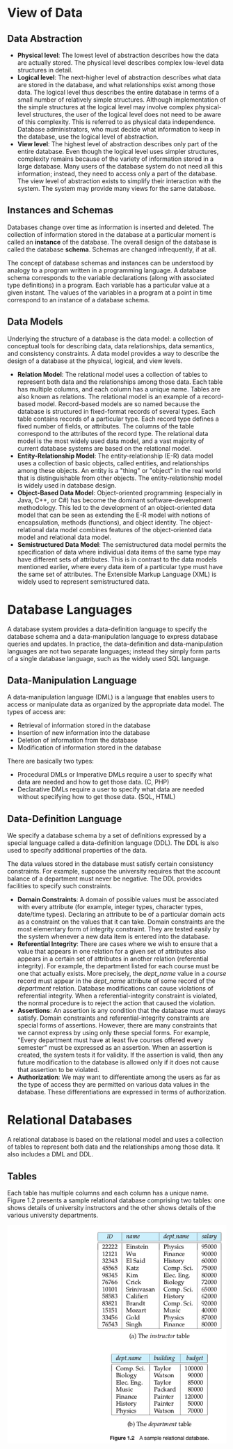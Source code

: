 # View of Data
## Data Abstraction
* __Physical level__: The lowest level of abstraction describes how the data are actually stored. The physical level describes complex low-level data structures in detail.
* __Logical level__: The next-higher level of abstraction describes what data are stored in the database, and what relationships exist among those data. The logical level thus describes the entire database in terms of a small number of relatively simple structures. Although implementation of the simple structures at the logical level may involve complex physical-level structures, the user of the logical level does not need to be aware of this complexity. This is referred to as physical data independence. Database administrators, who must decide what information to keep in the database, use the logical level of abstraction.
* __View level__: The highest level of abstraction describes only part of the entire database. Even though the logical level uses simpler structures, complexity remains because of the variety of information stored in a large database. Many users of the database system do not need all this information; instead, they need to access only a part of the database. The view level of abstraction exists to simplify their interaction with the system. The system may provide many views for the same database.

## Instances and Schemas
Databases change over time as information is inserted and deleted. The collection of information stored in the database at a particular moment is called an __instance__ of the database. The overall design of the database is called the database __schema__. Schemas are changed infrequently, if at all.  

The concept of database schemas and instances can be understood by analogy to a program written in a programming language. A database schema corresponds to the variable declarations (along with associated type definitions) in a program. Each variable has a particular value at a given instant. The values of the variables in a program at a point in time correspond to an instance of a database schema.

## Data Models
Underlying the structure of a database is the data model: a collection of conceptual tools for describing data, data relationships, data semantics, and consistency constraints. A data model provides a way to describe the design of a database at the physical, logical, and view levels.

* __Relation Model__: The relational model uses a collection of tables to represent both data and the relationships among those data. Each table has multiple columns, and each column has a unique name. Tables are also known as relations. The relational model is an example of a record-based model. Record-based models are so named because the database is structured in fixed-format records of several types. Each table contains records of a particular type. Each record type defines a fixed number of fields, or attributes. The columns of the table correspond to the attributes of the record type. The relational data model is the most widely used data model, and a vast majority of current database systems are based on the relational model.
* __Entity-Relationship Model__: The entity-relationship (E-R) data model uses a collection of basic objects, called entities, and relationships among these objects. An entity is a "thing" or "object" in the real world that is distinguishable from other objects. The entity-relationship model is widely used in database design.
* __Object-Based Data Model__: Object-oriented programming (especially in Java, C++, or C#) has become the dominant software-development methodology. This led to the development of an object-oriented data model that can be seen as extending the E-R model with notions of encapsulation, methods (functions), and object identity. The object-relational data model combines features of the object-oriented data model and relational data model.
* __Semistructured Data Model__: The semistructured data model permits the specification of data where individual data items of the same type may have different sets of attributes. This is in contrast to the data models mentioned earlier, where every data item of a particular type must have the same set of attributes. The Extensible Markup Language (XML) is widely used to represent semistructured data.

# Database Languages
A database system provides a data-definition language to specify the database schema and a data-manipulation language to express database queries and updates. In practice, the data-definition and data-manipulation languages are not two separate languages; instead they simply form parts of a single database language, such as the widely used SQL language.

## Data-Manipulation Language
A data-manipulation language (DML) is a language that enables users to access or manipulate data as organized by the appropriate data model. The types of access are:
* Retrieval of information stored in the database
* Insertion of new information into the database
* Deletion of information from the database
* Modification of information stored in the database

There are basically two types:
* Procedural DMLs or Imperative DMLs require a user to specify what data are needed and how to get those data. (C, PHP)
* Declarative DMLs require a user to specify what data are needed without specifying how to get those data. (SQL, HTML)


## Data-Definition Language
We specify a database schema by a set of definitions expressed by a special language called a data-definition language (DDL). The DDL is also used to specify additional properties of the data.  

The data values stored in the database must satisfy certain consistency constraints. For example, suppose the university requires that the account balance of a department must never be negative. The DDL provides facilities to specify such constraints.

* __Domain Constraints__: A domain of possible values must be associated with every attribute (for example, integer types, character types, date/time types). Declaring an attribute to be of a particular domain acts as a constraint on the values that it can take. Domain constraints are the most elementary form of integrity constraint. They are tested easily by the system whenever a new data item is entered into the database.
* __Referential Integrity__: There are cases where we wish to ensure that a value that appears in one relation for a given set of attributes also appears in a certain set of attributes in another relation (referential integrity). For example, the department listed for each course must be one that actually exists. More precisely, the _dept_name_ value in a _course_ record must appear in the _dept_name_ attribute of some record of the _department_ relation. Database modifications can cause violations of referential integrity. When a referential-integrity constraint is violated, the normal procedure is to reject the action that caused the violation.
* __Assertions__: An assertion is any condition that the database must always satisfy. Domain constraints and referential-integrity constraints are special forms of assertions. However, there are many constraints that we cannot express by using only these special forms. For example, "Every department must have at least five courses offered every semester" must be expressed as an assertion. When an assertion is created, the system tests it for validity. If the assertion is valid, then any future modification to the database is allowed only if it does not cause that assertion to be violated.
* __Authorization__: We may want to differentiate among the users as far as the type of access they are permitted on various data values in the database. These differentiations are expressed in terms of authorization.


# Relational Databases

A relational database is based on the relational model and uses a collection of tables to represent both data and the relationships among those data. It also includes a DML and DDL.

## Tables

Each table has multiple columns and each column has a unique name. Figure 1.2 presents a sample relational database comprising two tables: one shows details of university instructors and the other shows details of the various university departments.

![Figure 1.2](https://github.com/opwid/Library/blob/master/Database%20System%20Concepts/Images/Figure%201.2.png)










